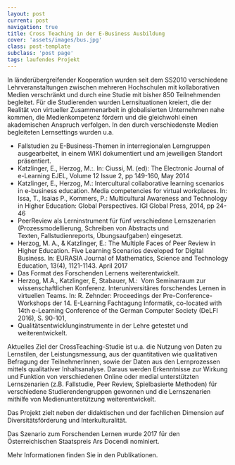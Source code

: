 ```yaml
---
layout: post
current: post
navigation: true
title: Cross Teaching in der E-Business Ausbildung
cover: 'assets/images/bus.jpg'
class: post-template
subclass: 'post page'
tags: laufendes Projekt
---
```


In länderübergreifender Kooperation wurden seit dem SS2010 verschiedene Lehrveranstaltungen zwischen mehreren Hochschulen mit kollaborativen Medien verschränkt und durch eine Studie mit bisher 850 Teilnehmenden begleitet. Für die Studierenden wurden Lernsituationen kreiert, die der Realität von virtueller Zusammenarbeit in globalisierten Unternehmen nahe kommen, die Medienkompetenz fördern und die gleichwohl einen akademischen Anspruch verfolgen. In den durch verschiedenste Medien begleiteten Lernsettings wurden u.a.

- Fallstudien zu E-Business-Themen in interregionalen Lerngruppen ausgearbeitet, in einem WIKI dokumentiert und am jeweiligen Standort präsentiert.
 - Katzlinger, E., Herzog, M.:. In: Ciussi, M. (ed): The Electronic Journal of e-Learning EJEL, Volume 12 Issue 2, pp 149-160, May 2014
 - Katzlinger, E., Herzog, M.: Intercultural collaborative learning scenarios in e-business education. Media competencies for virtual workplaces. In: Issa, T., Isaias P., Kommers, P.: Multicultural Awareness and Technology in Higher Education: Global Perspectives. IGI Global Press, 2014, pp 24-46
- PeerReview als Lerninstrument für fünf verschiedene Lernszenarien (Prozessmodellierung, Schreiben von Abstracts und Texten, Fallstudienreports, Übungsaufgaben) eingesetzt.
 - Herzog, M. A., & Katzlinger, E.: The Multiple Faces of Peer Review in Higher Education. Five Learning Scenarios developed for Digital Business. In: EURASIA Journal of Mathematics, Science and Technology Education, 13(4), 1121-1143. April 2017
- Das Format des Forschenden Lernens weiterentwickelt.
 - Herzog, M.A., Katzlinger, E, Stabauer, M.:  Vom Seminarraum zur wissenschaftlichen Konferenz. Interuniversitäres forschendes Lernen in virtuellen Teams. In: R. Zehnder: Proceedings der Pre-Conference-Workshops der 14. E-Learning Fachtagung Informatik, co-located with 14th e-Learning Conference of the German Computer Society (DeLFI 2016), S. 90-101,
- Qualitätsentwicklunginstrumente in der Lehre getestet und weiterentwickelt.

Aktuelles Ziel der CrossTeaching-Studie ist u.a. die Nutzung von Daten zu Lernstilen, der Leistungsmessung, aus der quantitativen wie qualitativen Befragung der TeilnehmerInnen, sowie der Daten aus den Lernprozessen mittels qualitativer Inhaltsanalyse. Daraus werden Erkenntnisse zur Wirkung und Funktion von verschiedenen Online oder medial unterstützten Lernszenarien (z.B. Fallstudie, Peer Review, Spielbasierte Methoden) für verschiedene Studierendengruppen gewonnen und die Lernszenarien mithilfe von Medienunterstützung weiterentwickelt.

Das Projekt zielt neben der didaktischen und der fachlichen Dimension auf Diversitätsförderung und Interkulturalität.

Das Szenario zum Forschenden Lernen wurde 2017 für den Österreichischen Staatspreis Ars Docendi nominiert.

Mehr Informationen finden Sie in den Publikationen.

